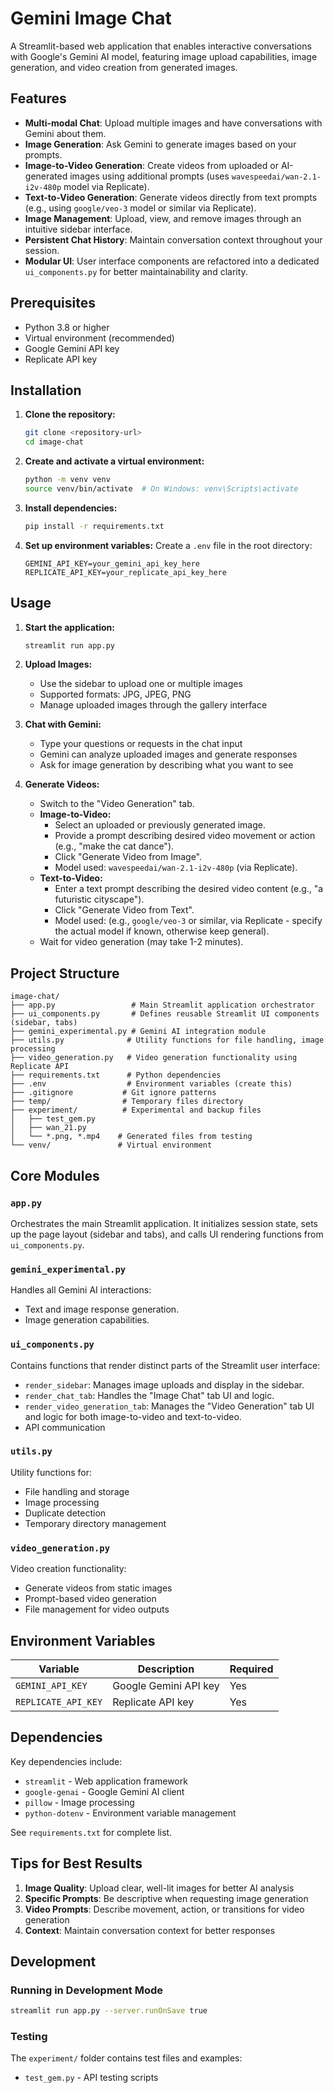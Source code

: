 # Gemini Image Chat

A Streamlit-based web application that enables interactive conversations with Google's Gemini AI model, featuring image upload capabilities, image generation, and video creation from generated images.

## Features

- **Multi-modal Chat**: Upload multiple images and have conversations with Gemini about them.
- **Image Generation**: Ask Gemini to generate images based on your prompts.
- **Image-to-Video Generation**: Create videos from uploaded or AI-generated images using additional prompts (uses `wavespeedai/wan-2.1-i2v-480p` model via Replicate).
- **Text-to-Video Generation**: Generate videos directly from text prompts (e.g., using `google/veo-3` model or similar via Replicate).
- **Image Management**: Upload, view, and remove images through an intuitive sidebar interface.
- **Persistent Chat History**: Maintain conversation context throughout your session.
- **Modular UI**: User interface components are refactored into a dedicated `ui_components.py` for better maintainability and clarity.

## Prerequisites

- Python 3.8 or higher
- Virtual environment (recommended)
- Google Gemini API key
- Replicate API key

## Installation

1. **Clone the repository:**
   ```bash
   git clone <repository-url>
   cd image-chat
   ```

2. **Create and activate a virtual environment:**
   ```bash
   python -m venv venv
   source venv/bin/activate  # On Windows: venv\Scripts\activate
   ```

3. **Install dependencies:**
   ```bash
   pip install -r requirements.txt
   ```

4. **Set up environment variables:**
   Create a `.env` file in the root directory:
   ```env
   GEMINI_API_KEY=your_gemini_api_key_here
   REPLICATE_API_KEY=your_replicate_api_key_here
   ```

## Usage

1. **Start the application:**
   ```bash
   streamlit run app.py
   ```

2. **Upload Images:**
   - Use the sidebar to upload one or multiple images
   - Supported formats: JPG, JPEG, PNG
   - Manage uploaded images through the gallery interface

3. **Chat with Gemini:**
   - Type your questions or requests in the chat input
   - Gemini can analyze uploaded images and generate responses
   - Ask for image generation by describing what you want to see

4. **Generate Videos:**
   - Switch to the "Video Generation" tab.
   - **Image-to-Video:**
     - Select an uploaded or previously generated image.
     - Provide a prompt describing desired video movement or action (e.g., "make the cat dance").
     - Click "Generate Video from Image".
     - Model used: `wavespeedai/wan-2.1-i2v-480p` (via Replicate).
   - **Text-to-Video:**
     - Enter a text prompt describing the desired video content (e.g., "a futuristic cityscape").
     - Click "Generate Video from Text".
     - Model used: (e.g., `google/veo-3` or similar, via Replicate - specify the actual model if known, otherwise keep general).
   - Wait for video generation (may take 1-2 minutes).

## Project Structure

```
image-chat/
├── app.py                 # Main Streamlit application orchestrator
├── ui_components.py       # Defines reusable Streamlit UI components (sidebar, tabs)
├── gemini_experimental.py # Gemini AI integration module
├── utils.py              # Utility functions for file handling, image processing
├── video_generation.py   # Video generation functionality using Replicate API
├── requirements.txt      # Python dependencies
├── .env                  # Environment variables (create this)
├── .gitignore           # Git ignore patterns
├── temp/                # Temporary files directory
├── experiment/          # Experimental and backup files
│   ├── test_gem.py
│   ├── wan_21.py
│   └── *.png, *.mp4    # Generated files from testing
└── venv/               # Virtual environment
```

## Core Modules

### `app.py`
Orchestrates the main Streamlit application. It initializes session state, sets up the page layout (sidebar and tabs), and calls UI rendering functions from `ui_components.py`.

### `gemini_experimental.py`
Handles all Gemini AI interactions:
- Text and image response generation.
- Image generation capabilities.

### `ui_components.py`
Contains functions that render distinct parts of the Streamlit user interface:
- `render_sidebar`: Manages image uploads and display in the sidebar.
- `render_chat_tab`: Handles the "Image Chat" tab UI and logic.
- `render_video_generation_tab`: Manages the "Video Generation" tab UI and logic for both image-to-video and text-to-video.
- API communication

### `utils.py`
Utility functions for:
- File handling and storage
- Image processing
- Duplicate detection
- Temporary directory management

### `video_generation.py`
Video creation functionality:
- Generate videos from static images
- Prompt-based video generation
- File management for video outputs

## Environment Variables

| Variable | Description | Required |
|----------|-------------|----------|
| `GEMINI_API_KEY` | Google Gemini API key | Yes |
| `REPLICATE_API_KEY` | Replicate API key  | Yes |

## Dependencies

Key dependencies include:
- `streamlit` - Web application framework
- `google-genai` - Google Gemini AI client
- `pillow` - Image processing
- `python-dotenv` - Environment variable management

See `requirements.txt` for complete list.

## Tips for Best Results

1. **Image Quality**: Upload clear, well-lit images for better AI analysis
2. **Specific Prompts**: Be descriptive when requesting image generation
3. **Video Prompts**: Describe movement, action, or transitions for video generation
4. **Context**: Maintain conversation context for better responses



## Development

### Running in Development Mode
```bash
streamlit run app.py --server.runOnSave true
```

### Testing
The `experiment/` folder contains test files and examples:
- `test_gem.py` - API testing scripts

